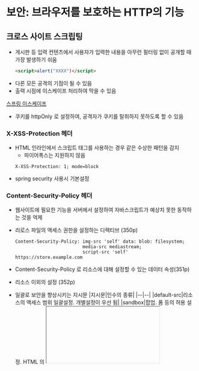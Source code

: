 # 보안: 브라우저를 보호하는 HTTP의 기능
## 크로스 사이트 스크립팅
- 게시판 등 입력 컨텐츠에서 사용자가 입력한 내용을 아무런 필터링 없이 공개할 때 가장 발생하기 쉬움
  ```html
  <script>alert("XXXX")</script>
  ```
- 다른 모든 공격의 기점이 될 수 있음
- 출력 시점에 이스케이프 처리하여 막을 수 있음

[스프링 이스케이프](https://jojoldu.tistory.com/470)

- 쿠키를 httpOnly 로 설정하여, 공격자가 쿠키를 탈취하지 못하도록 할 수 있음

### X-XSS-Protection 헤더
- HTML 인라인에서 스크립트 태그를 사용하는 경우 같은 수상한 패턴을 감지
  - 파이어폭스는 지원하지 않음
  ```
  X-XSS-Protection: 1; mode=block
  ```
- spring security 사용시 기본설정

### Content-Security-Policy 헤더
- 웹사이트에 필요한 기능을 서버에서 설정하여 자바스크립트가 예상치 못한 동작하는 것을 억제
- 리로스 파일의 액세스 권한을 설정하는 디렉티브 (350p)
  ```
  Content-Security-Policy: img-src 'self' data: blob: filesystem;
                           media-src mediastream;
                           script-src 'self' https://store.example.com
  ```
- Content-Security-Policy 로 리소스에 대해 설정할 수 있는 데이터 속성(351p)
- 리소스 이외의 설정 (352p)
- 일괄로 보안을 향상시키는 지시문
  |지시문|인수의 종류|
  |--|--|
  |default-src|리소스의 액세스 범위 일괄설정. 개별설정이 우선 됨|
  |sandbox|팝업. 폼 등의 허용 설정. HTML 의 <iframe> 의 sandbox 속성과 같은 것을 지정|
  |upgrade-insecure-requests|HTTP 통신을 모두 HTTPS 로 변경|
  
- 강력한 XSS 대책이지만, 웹사이트의 동작을 방해할 수 있음

### 교차 출처 리소스 공유(cross-origin resource sharing)
- 도메인 사이에 자원을 공유하는 방법
- 클라이언트 관점에서의 통신흐름 (357p)
  - simple cross-origin request
    - http 요청 메서드가 단순 메서드(GET, POST, HEAD)
    - 헤더가 모드 심플 헤더(Accept, Accept-Language, Content-Language, Content-Type 이외는 제외)
    - Content-Type을 포함하는 경우, 그 값이 application/x-www-form-urlencoded, multipart/form-data, text-plain 중 하나 
  - actual request : 프리플라이트 요청을 수반(simple cross-origin request 아닐 경우)
    - 프리플라이트 할 때 클라이언트는 OPTIONS 메서드로 다음의 헤더와 전송
      - 요청
        - Access-Control-Request-Method : 통신을 허용하길 원하는 메서드 지정
        - Access-Control-Request-Headers : 허용하길 원하는 헤더를 쉼표로 구분해 나열
        - Origin : 통신 출처 웹 페이지의 도메인 이름 지정
        ```
        OPTIONS /cors HHTP/1.1
        Host: example.com
        Origin: example.org
        Access-Control-Request-Method: PUT
        Access-Control-Request-Headers: DNT
        ```
      - 응답
        - Access-Control-Allow-Origin : 통신을 허용할 오리진 이름. 쿠키 미이용 시 모든 도메인을 허용하기도 함(*)
        - Access-Control-Allow-Method : 대상 URL 에 허용되는 메서드 이름
        - Access-Control-Allow-Headers : 대상 URL 에 허용되는 헤더 이름 목록
        ```
        HTTP/1.1 200 OK
        Access-Control-Allow-Origin: example.org
        Access-Control-Allow-Methods: PUT
        Access-Control-Allow-Headers: DNT
        ```
  - 프리플라이트 캐시 : Access-Control-Max-Age 응답 헤더로 캐시할 시간을 지정
  
## 중간자 공격
- 프록시 서버가 통신을 중계할 때 통신 내용을 빼내는 공격
- HTTPS 를 사용하여 막아야 함

### HSTS
- 중간자 공격에 대항하는 HTTP 기능 중 하나
- 서버측에서 HTTPS 로 접속하라고 전달하는 기능
  ```
  Strict-Transport-Security: max-age=31536000;includeSubDomains
  ```
  - includeSubDomains => 서브도메인도 대상에 포함
  
### HTTP 공개 키 피닝(HPKP)
1. 공개 키 정보를 서버에서 Public-Key-Pins 응답헤더로 보냄
2. 브라우저는 기록해두고, 서버에 액세스하여 확인

## 세션 하이재킹
- 세션 토큰 탈취 공격
- 크로스 사이트 스크립팅과 중간자 공격을 통해 세션 하이재킹을 하기도 함
- 보호하는 방법
  - HTTPS
  - Set-Cookie: httpOnly, secure

### 쿠키 인젝션
- 하위 도메인으로부터 덮어 쓰거나, url의 상세한 쿠키를 설정하여, 원래 지정된 도메인의 쿠키를 무효화
- 크롬과 파이어폭스는 서브 도메인에서 재구성하거나, 동일 도메인이라도 secure 가 붙은 쿠키는 HTTP 에서 덮어 쓸 수 없도록 하여 보호

## 사이트 간 요청 위조(CSRF)
- 피해자에게 의도치 않는 조작을 하게 만드는 공격
- csrf 토큰을 웹애플리케이션 프레임워크에서 제공

## 클릭재킹
- 웹사이트 위에 투명한 레이어를 겹쳐 사용자가 의도치 않는 페이지를 보게 되는 공격
- X-Frame-Options 헤더 : 페이지가 IFRAME 내에서 이용되는 것을 방지

## 리스트형 계정 해킹
- 사용자가 같은 계정과 암호를 사용하면 어느 한곳이 해킹당하면 다른 곳들도 해킹을 당하게 됨
- 2단계 인증, 지오로케이션, 시간당 액세스 제한 등을 통해 방지

## 웹 애플리케이션을 위한 보안 가이드라인
- X-Frame-Options 헤더
- Content-Security-Policy  헤더
- Strict-Transport-Security 헤더
- Public-Key-Pins 헤더
- Set-Cookie 헤더
- CSRF 토큰
- 2단계 인증
- 지오IP
- X-Content-Type-Options 헤더
- X-XSS-Protection 헤더


